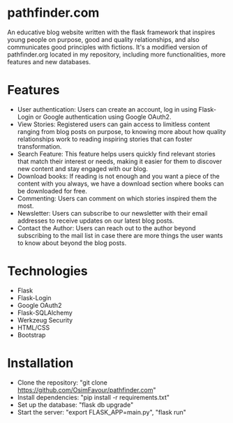 # pathfinder.com
An educative blog website written with the flask framework that inspires young people on 
purpose, good and quality relationships, and also communicates good principles with 
fictions. It's a modified version of pathfinder.org located in my repository, including 
more functionalities, more features and new databases.

# Features
- User authentication: Users can create an account, log in using Flask-Login or Google authentication using Google OAuth2.
- View Stories: Registered users can gain access to limitless content ranging from blog posts on purpose, to knowing more about how quality relationships work to reading inspiring stories that can foster transformation.
- Search Feature: This feature helps users quickly find relevant stories that match their interest or needs, making it easier for them to discover new content and stay engaged with our blog.
- Download books: If reading is not enough and you want a piece of the content with you always, we have a download section where books can be downloaded for free.
- Commenting: Users can comment on which stories inspired them the most.
- Newsletter: Users can subscribe to our newsletter with their email addresses to receive updates on our latest blog posts.
- Contact the Author: Users can reach out to the author beyond subscribing to the mail list in case there are more things the user wants to know about beyond the blog posts.

# Technologies
- Flask
- Flask-Login
- Google OAuth2
- Flask-SQLAlchemy
- Werkzeug Security
- HTML/CSS
- Bootstrap

# Installation
- Clone the repository: "git clone https://github.com/OsimFavour/pathfinder.com"
- Install dependencies: "pip install -r requirements.txt"
- Set up the database: "flask db upgrade"
- Start the server: "export FLASK_APP=main.py", "flask run"
